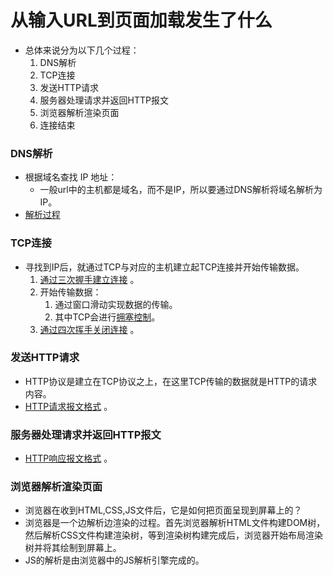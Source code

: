 # 从输入URL到页面加载发生了什么

- 总体来说分为以下几个过程：
  1. DNS解析
  2. TCP连接
  3. 发送HTTP请求
  4. 服务器处理请求并返回HTTP报文
  5. 浏览器解析渲染页面
  6. 连接结束

### DNS解析

- 根据域名查找 IP 地址：
  - 一般url中的主机都是域名，而不是IP，所以要通过DNS解析将域名解析为IP。
- [解析过程](DNS解析过程.md)

### TCP连接

- 寻找到IP后，就通过TCP与对应的主机建立起TCP连接并开始传输数据。
  1. [通过三次握手建立连接](TCP的三次握手和四次挥手.md) 。
  2. 开始传输数据：
     1. 通过窗口滑动实现数据的传输。
     2. 其中TCP会进行[拥塞控制](TCP拥塞控制.md)。
  3. [通过四次挥手关闭连接](从输入URL到页面加载的过程.md) 。

### 发送HTTP请求

- HTTP协议是建立在TCP协议之上，在这里TCP传输的数据就是HTTP的请求内容。
- [HTTP请求报文格式](HTTP请求报文和响应报文.md) 。

### 服务器处理请求并返回HTTP报文

- [HTTP响应报文格式]() 。

### 浏览器解析渲染页面

- 浏览器在收到HTML,CSS,JS文件后，它是如何把页面呈现到屏幕上的？
- 浏览器是一个边解析边渲染的过程。首先浏览器解析HTML文件构建DOM树，然后解析CSS文件构建渲染树，等到渲染树构建完成后，浏览器开始布局渲染树并将其绘制到屏幕上。
- JS的解析是由浏览器中的JS解析引擎完成的。